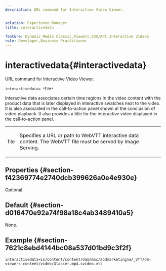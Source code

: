 ```yaml
---
description: URL command for Interactive Video Viewer.


solution: Experience Manager
title: interactivedata

feature: Dynamic Media Classic,Viewers,SDK/API,Interactive Videos
role: Developer,Business Practitioner
---
```


# interactivedata{#interactivedata}

URL command for Interactive Video Viewer.

 `interactivedata= *`file`*`

Interactive data associates certain time regions in the video content with the product data that is later displayed in interactive swatches next to the video. It is also associated in the call-to-action panel shown at the conclusion of video playback. It also provides a title for the interactive video displayed in the call-to-action panel.

<table id="table_C616483932C2482CA9794DDD7313FD7C"> 
 <tbody> 
  <tr> 
   <td colname="col1"> <p> <span class="codeph"> <span class="varname"> file</span> </span> </p> </td> 
   <td colname="col2"> <p> Specifies a URL or path to WebVTT interactive data content. The WebVTT file must be served by Image Serving. </p> </td> 
  </tr> 
 </tbody> 
</table>

## Properties {#section-f42369774e2740dcb399626a0e4e930e}

Optional.

## Default {#section-d016470e92a74f98a18c4ab3489410a5}

None.

## Example {#section-7621c8ebd4144bc08a537d01bd9c3f2f}

```
interactivedata=is/content/content/dam/mac/aodmarketingna/_VTT/dm-viewers-content/video/Glacier.mp4.svideo.vtt
```

